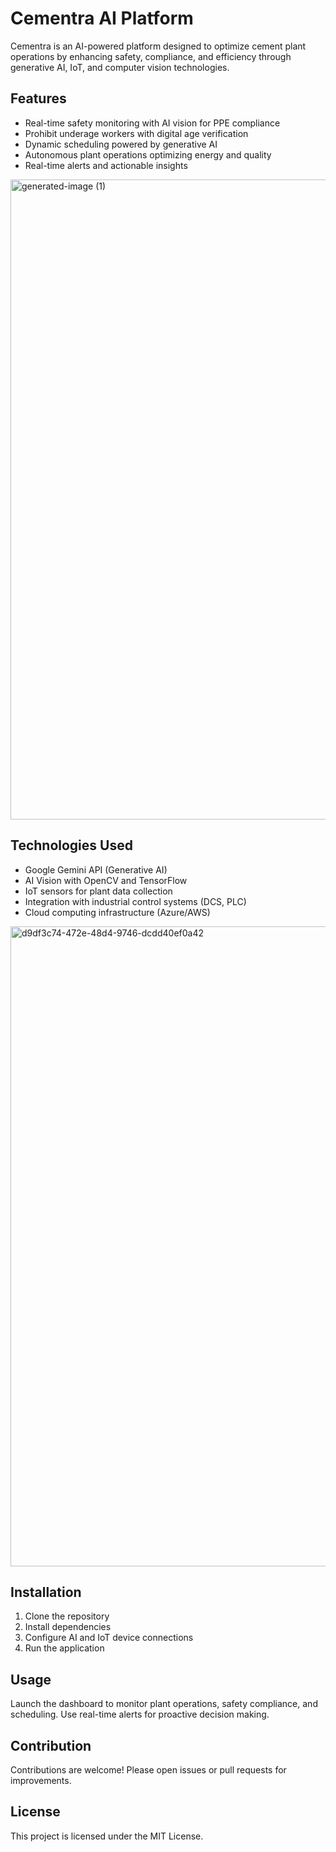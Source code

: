 # Cementra AI Platform

Cementra is an AI-powered platform designed to optimize cement plant operations by enhancing safety, compliance, and efficiency through generative AI, IoT, and computer vision technologies.

## Features

- Real-time safety monitoring with AI vision for PPE compliance
- Prohibit underage workers with digital age verification
- Dynamic scheduling powered by generative AI
- Autonomous plant operations optimizing energy and quality
- Real-time alerts and actionable insights

<img width="1024" height="1024" alt="generated-image (1)" src="https://github.com/user-attachments/assets/a895fe80-9d70-428d-adcf-25a97a15ddee" />

## Technologies Used

- Google Gemini API (Generative AI)
- AI Vision with OpenCV and TensorFlow
- IoT sensors for plant data collection
- Integration with industrial control systems (DCS, PLC)
- Cloud computing infrastructure (Azure/AWS)

<img width="1024" height="1024" alt="d9df3c74-472e-48d4-9746-dcdd40ef0a42" src="https://github.com/user-attachments/assets/26f0c3c0-359b-4c15-8b1b-f618e11f7d44" />


## Installation

1. Clone the repository  
2. Install dependencies  
3. Configure AI and IoT device connections  
4. Run the application  

## Usage

Launch the dashboard to monitor plant operations, safety compliance, and scheduling. Use real-time alerts for proactive decision making.

## Contribution

Contributions are welcome! Please open issues or pull requests for improvements.

## License

This project is licensed under the MIT License.

